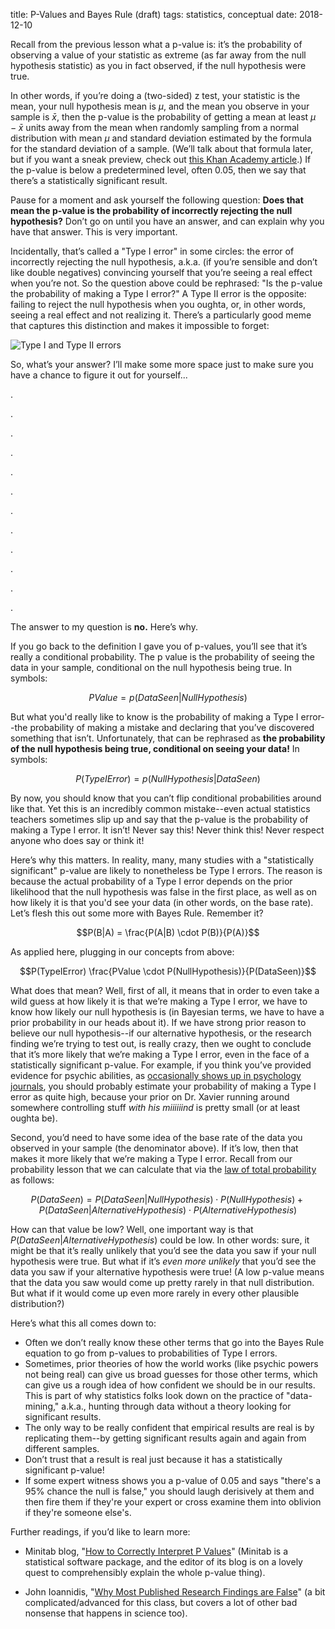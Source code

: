title: P-Values and Bayes Rule (draft)
tags: statistics, conceptual
date: 2018-12-10

Recall from the previous lesson what a p-value is: it’s the probability of observing a value of your statistic as extreme (as far away from the null hypothesis statistic) as you in fact observed, if the null hypothesis were true.  

In other words, if you’re doing a (two-sided) z test, your statistic is the mean, your null hypothesis mean is $\mu$, and the mean you observe in your sample is $\bar{x}$, then the p-value is the probability of getting a mean at least $\mu - \bar{x}$ units away from the mean when randomly sampling from a normal distribution with mean $\mu$ and standard deviation estimated by the formula for the standard deviation of a sample. (We’ll talk about that formula later, but if you want a sneak preview, check out [this Khan Academy article](https://www.khanacademy.org/math/statistics-probability/summarizing-quantitative-data/variance-standard-deviation-sample/a/population-and-sample-standard-deviation-review).) If the p-value is below a predetermined level, often 0.05, then we say that there’s a statistically significant result. 

Pause for a moment and ask yourself the following question: **Does that mean the p-value is the probability of incorrectly rejecting the null hypothesis?** Don’t go on until you have an answer, and can explain why you have that answer. This is very important.

Incidentally, that’s called a "Type I error" in some circles: the error of incorrectly rejecting the null hypothesis, a.k.a. (if you’re sensible and don’t like double negatives) convincing yourself that you’re seeing a real effect when you’re not. So the question above could be rephrased: "Is the p-value the probability of making a Type I error?"  A Type II error is the opposite: failing to reject the null hypothesis when you oughta, or, in other words, seeing a real effect and not realizing it. There’s a particularly good meme that captures this distinction and makes it impossible to forget:

![Type I and Type II errors](https://4.bp.blogspot.com/-wmZzvsY_Tec/Vws0f4MJn9I/AAAAAAAAORs/gipKxA7aDboP0gx2vSmyQS_ZoVBPzqaWA/s1600/Type%2BI%2Band%2BII%2Berror.jpg)

So, what’s your answer?  I’ll make some more space just to make sure you have a chance to figure it out for yourself...

.

.

.

.

.

.

.

.

.

.

.

.

The answer to my question is **no.** Here’s why.

If you go back to the definition I gave you of p-values, you’ll see that it’s really a conditional probability. The p value is the probability of seeing the data in your sample, conditional on the null hypothesis being true. In symbols: 

$$PValue = p(DataSeen|NullHypothesis)$$

But what you'd really like to know is the probability of making a Type I error--the probability of making a mistake and declaring that you’ve discovered something that isn’t. Unfortunately, that can be rephrased as **the probability of the null hypothesis being true, conditional on seeing your data!**  In symbols: 

$$P(TypeIError) = p(NullHypothesis|DataSeen)$$

By now, you should know that you can’t flip conditional probabilities around like that. Yet this is an incredibly common mistake--even actual statistics teachers sometimes slip up and say that the p-value is the probability of making a Type I error.  It isn’t!  Never say this! Never think this! Never respect anyone who does say or think it!

Here’s why this matters. In reality, many, many studies with a "statistically significant" p-value are likely to nonetheless be Type I errors. The reason is because the actual probability of a Type I error depends on the prior likelihood that the null hypothesis was false in the first place, as well as on how likely it is that you'd see your data (in other words, on the base rate). Let’s flesh this out some more with Bayes Rule. Remember it? 

$$P(B|A) = \frac{P(A|B) \cdot P(B)}{P(A)}$$

As applied here, plugging in our concepts from above:

$$P(TypeIError) \frac{PValue \cdot P(NullHypothesis)}{P(DataSeen)}$$

What does that mean?  Well, first of all, it means that in order to even take a wild guess at how likely it is that we’re making a Type I error, we have to know how likely our null hypothesis is (in Bayesian terms, we have to have a prior probability in our heads about it). If we have strong prior reason to believe our null hypothesis--if our alternative hypothesis, or the research finding we’re trying to test out, is really crazy, then we ought to conclude that it’s more likely that we’re making a Type I error, even in the face of a statistically significant p-value. For example, if you think you’ve provided evidence for psychic abilities, as [occasionally shows up in psychology journals](https://www.theguardian.com/science/head-quarters/2016/oct/31/did-a-memory-experiment-really-show-evidence-for-psychic-abilities), you should probably estimate your probability of making a Type I error as quite high, because your prior on Dr. Xavier running around somewhere controlling stuff *with his miiiiiind* is pretty small (or at least oughta be).

Second, you’d need to have some idea of the base rate of the data you observed in your sample (the denominator above). If it’s low, then that makes it more likely that we’re making a Type I error. Recall from our probability lesson that we can calculate that via the [law of total probability](https://en.m.wikipedia.org/wiki/Law_of_total_probability) as follows: 

$$P(DataSeen) = P(DataSeen|NullHypothesis) \cdot P(NullHypothesis) + P(DataSeen|AlternativeHypothesis) \cdot P(AlternativeHypothesis)$$

How can that value be low? Well, one important way is that $P(DataSeen|AlternativeHypothesis)$ could be low. In other words: sure, it might be that it’s really unlikely that you’d see the data you saw if your null hypothesis were true. But what if it’s *even more unlikely* that you’d see the data you saw if your alternative hypothesis were true! (A low p-value means that the data you saw would come up pretty rarely in that null distribution.  But what if it would come up even more rarely in every other plausible distribution?)

Here’s what this all comes down to: 

- Often we don’t really know these other terms that go into the Bayes Rule equation to go from p-values to probabilities of Type I errors. 
- Sometimes, prior theories of how the world works (like psychic powers not being real) can give us broad guesses for those other terms, which can give us a rough idea of how confident we should be in our results. This is part of why statistics folks look down on the practice of "data-mining," a.k.a., hunting through data without a theory looking for significant results. 
- The only way to be really confident that empirical results are real is by replicating them--by getting significant results again and again from different samples. 
- Don’t trust that a result is real just because it has a statistically significant p-value!
- If some expert witness shows you a p-value of 0.05 and says "there's a 95% chance the null is false," you should laugh derisively at them and then fire them if they're your expert or cross examine them into oblivion if they're someone else's.

Further readings, if you’d like to learn more: 

- Minitab blog, "[How to Correctly Interpret P Values](http://blog.minitab.com/blog/adventures-in-statistics-2/how-to-correctly-interpret-p-values)" (Minitab is a statistical software package, and the editor of its blog is on a lovely quest to comprehensibly explain the whole p-value thing).

- John Ioannidis, "[Why Most Published Research Findings are False](https://journals.plos.org/plosmedicine/article?id=10.1371/journal.pmed.0020124)" (a bit complicated/advanced for this class, but covers a lot of other bad nonsense that happens in science too).